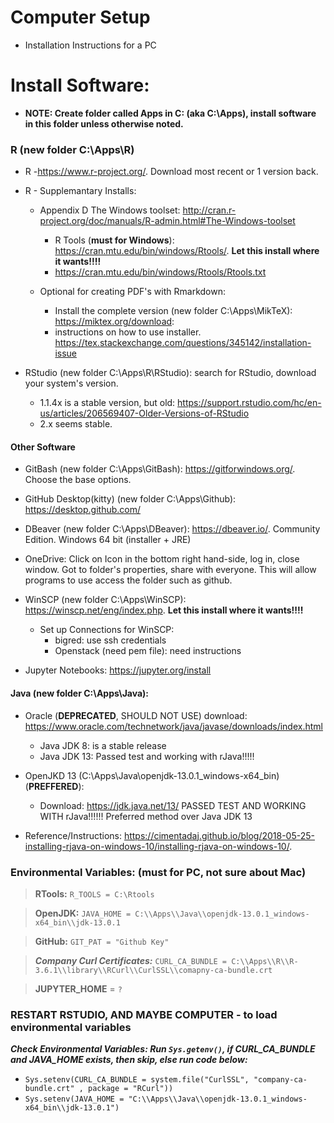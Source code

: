 # Computer Setup
  - Installation Instructions for a PC
 
# Install Software: 
 - **NOTE: Create folder called Apps in C: (aka C:\Apps), install software in this folder unless otherwise noted.**

### R (new folder C:\Apps\R)
- R -https://www.r-project.org/. Download most recent or 1 version back.

- R - Supplemantary Installs:
  - Appendix D The Windows toolset:  http://cran.r-project.org/doc/manuals/R-admin.html#The-Windows-toolset
   
    - R Tools (**must for Windows**): https://cran.mtu.edu/bin/windows/Rtools/.  **Let this install where it wants!!!!**
    -  https://cran.mtu.edu/bin/windows/Rtools/Rtools.txt
 
   - Optional for creating PDF's with Rmarkdown: 
     - Install the complete version (new folder C:\Apps\MikTeX): https://miktex.org/download: 
     - instructions on how to use installer. https://tex.stackexchange.com/questions/345142/installation-issue
 
- RStudio (new folder C:\Apps\R\RStudio): search for RStudio, download your system's version.
  - 1.1.4x is a stable version, but old: https://support.rstudio.com/hc/en-us/articles/206569407-Older-Versions-of-RStudio
  - 2.x seems stable.

#### Other Software

- GitBash (new folder C:\Apps\GitBash): https://gitforwindows.org/.  Choose the base options.

- GitHub Desktop(kitty) (new folder C:\Apps\Github): https://desktop.github.com/

- DBeaver (new folder C:\Apps\DBeaver):  https://dbeaver.io/. Community Edition. Windows 64 bit (installer + JRE)

- OneDrive: Click on Icon in the bottom right hand-side, log in, close window. Got to  folder's properties, share with everyone.  This will allow programs to use access the folder such as github.

- WinSCP (new folder C:\Apps\WinSCP): https://winscp.net/eng/index.php. **Let this install where it wants!!!!**

  - Set up Connections for WinSCP:
    - bigred: use ssh credentials
    - Openstack (need pem file): need instructions

 - Jupyter Notebooks: https://jupyter.org/install
 
#### Java (new folder C:\Apps\Java): 
 
 - Oracle (**DEPRECATED**, SHOULD NOT USE) download:  https://www.oracle.com/technetwork/java/javase/downloads/index.html
   - Java JDK 8: is a stable release
   - Java JDK 13: Passed test and working with rJava!!!!!

 - OpenJKD 13 (C:\Apps\Java\openjdk-13.0.1_windows-x64_bin) (**PREFFERED**): 
   - Download: https://jdk.java.net/13/ PASSED TEST AND WORKING WITH rJava!!!!!! Preferred method over Java JDK 13
   
 - Reference/Instructions: https://cimentadaj.github.io/blog/2018-05-25-installing-rjava-on-windows-10/installing-rjava-on-windows-10/. 

### Environmental Variables: (must for PC, not sure about Mac)

> **RTools:** `R_TOOLS = C:\Rtools`

> **OpenJDK:** `JAVA_HOME = C:\\Apps\\Java\\openjdk-13.0.1_windows-x64_bin\\jdk-13.0.1`

> **GitHub:** `GIT_PAT = "Github Key"`

> ***Company Curl Certificates:*** `CURL_CA_BUNDLE = C:\\Apps\\R\\R-3.6.1\\library\\RCurl\\CurlSSL\\comapny-ca-bundle.crt`

> **JUPYTER_HOME** = `?`

### RESTART RSTUDIO, AND MAYBE COMPUTER - to load environmental variables ###

***Check Environmental Variables: Run `Sys.getenv()`, if CURL_CA_BUNDLE and JAVA_HOME exists, then skip, else run code below:***

 - `Sys.setenv(CURL_CA_BUNDLE = system.file("CurlSSL", "company-ca-bundle.crt" , package = "RCurl"))`
 - `Sys.setenv(JAVA_HOME = "C:\\Apps\\Java\\openjdk-13.0.1_windows-x64_bin\\jdk-13.0.1")`


